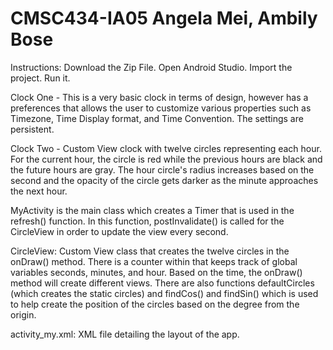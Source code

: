 CMSC434-IA05
Angela Mei, Ambily Bose
============

Instructions:
Download the Zip File.
Open Android Studio.
Import the project. 
Run it.


Clock One - This is a very basic clock in terms of design, however has a preferences that allows the user to customize various properties such as Timezone, Time Display format, and Time Convention. The settings are persistent.

Clock Two - Custom View clock with twelve circles representing each hour. For the current hour, the circle is red while the previous hours are black and the future hours are gray. The hour circle's radius increases based on the second and the opacity of the circle gets darker as the minute approaches the next hour. 

MyActivity is the main class which creates a Timer that is used in the refresh() function. In this function, postInvalidate() is called for the CircleView in order to update the view every second. 

CircleView: Custom View class that creates the twelve circles in the onDraw() method. There is a counter within that keeps track of global variables seconds, minutes, and hour. Based on the time, the onDraw() method will create different views. There are also functions defaultCircles (which creates the static circles) and findCos() and findSin() which is used to help create the position of the circles based on the degree from the origin. 

activity_my.xml: XML file detailing the layout of the app. 
